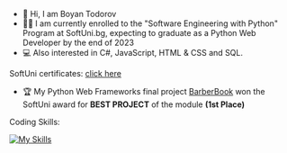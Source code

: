 - 👋 Hi, I am Boyan Todorov
- 👨‍🎓 I am currently enrolled to the "Software Engineering with Python" Program at SoftUni.bg, expecting to graduate as a Python Web Developer by the end of 2023
- 💻 Also interested in C#, JavaScript, HTML & CSS and SQL.

SoftUni certificates: [click here](https://github.com/bopzen/bopzen/tree/main/SoftUni%20Certificates)

- :trophy: My Python Web Frameworks final project [BarberBook](https://github.com/bopzen/SoftUni_Python_Web_Project_Defense_BarberBook) won the SoftUni award for **BEST PROJECT** of the module **(1st Place)**

Coding Skills:

[![My Skills](https://skillicons.dev/icons?i=py,django,cs,js,html,css,postgres)](https://skillicons.dev)


